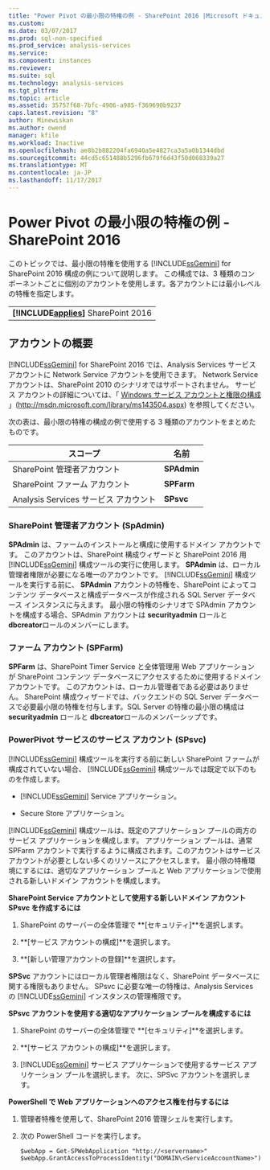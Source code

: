 ```yaml
---
title: "Power Pivot の最小限の特権の例 - SharePoint 2016 |Microsoft ドキュメント"
ms.custom: 
ms.date: 03/07/2017
ms.prod: sql-non-specified
ms.prod_service: analysis-services
ms.service: 
ms.component: instances
ms.reviewer: 
ms.suite: sql
ms.technology: analysis-services
ms.tgt_pltfrm: 
ms.topic: article
ms.assetid: 35757f68-7bfc-4906-a985-f369690b9237
caps.latest.revision: "8"
author: Minewiskan
ms.author: owend
manager: kfile
ms.workload: Inactive
ms.openlocfilehash: ae8b2b882204fa6940a5e4827ca3a5a0b1344dbd
ms.sourcegitcommit: 44cd5c651488b5296fb679f6d43f50d068339a27
ms.translationtype: MT
ms.contentlocale: ja-JP
ms.lasthandoff: 11/17/2017
---
```

# <a name="power-pivot-minimum-privilege-example---sharepoint-2016"></a>Power Pivot の最小限の特権の例 - SharePoint 2016
  このトピックでは、最小限の特権を使用する [!INCLUDE[ssGemini](../../../includes/ssgemini-md.md)] for SharePoint 2016 構成の例について説明します。 この構成では、3 種類のコンポーネントごとに個別のアカウントを使用します。各アカウントには最小レベルの特権を指定します。  
  
||  
|-|  
|**[!INCLUDE[applies](../../../includes/applies-md.md)]**  SharePoint 2016|  
  
## <a name="summary-of-accounts"></a>アカウントの概要  
 [!INCLUDE[ssGemini](../../../includes/ssgemini-md.md)] for SharePoint 2016 では、Analysis Services サービス アカウントに Network Service アカウントを使用できます。 Network Service アカウントは、SharePoint 2010 のシナリオではサポートされません。 サービス アカウントの詳細については、「 [Windows サービス アカウントと権限の構成](http://msdn.microsoft.com/library/ms143504.aspx) 」(http://msdn.microsoft.com/library/ms143504.aspx) を参照してください。  
  
 次の表は、最小限の特権の構成の例で使用する 3 種類のアカウントをまとめたものです。  
  
|スコープ|名前|  
|-----------|----------|  
|SharePoint 管理者アカウント|**SPAdmin**|  
|SharePoint ファーム アカウント|**SPFarm**|  
|Analysis Services サービス アカウント|**SPsvc**|  
  
### <a name="the-sharepoint-administrator-account-spadmin"></a>SharePoint 管理者アカウント (SpAdmin)  
 **SPAdmin** は、ファームのインストールと構成に使用するドメイン アカウントです。 このアカウントは、SharePoint 構成ウィザードと SharePoint 2016 用 [!INCLUDE[ssGemini](../../../includes/ssgemini-md.md)] 構成ツールの実行に使用します。 **SPAdmin** は、ローカル管理者権限が必要になる唯一のアカウントです。 [!INCLUDE[ssGemini](../../../includes/ssgemini-md.md)] 構成ツールを実行する前に、 **SPAdmin** アカウントの特権を、SharePoint によってコンテンツ データベースと構成データベースが作成される SQL Server データベース インスタンスに与えます。 最小限の特権のシナリオで SPAdmin アカウントを構成する場合、SPAdmin アカウントは **securityadmin** ロールと **dbcreator**ロールのメンバーにします。  
  
### <a name="the-farm-account-spfarm"></a>ファーム アカウント (SPFarm)  
 **SPFarm** は、SharePoint Timer Service と全体管理用 Web アプリケーションが SharePoint コンテンツ データベースにアクセスするために使用するドメイン アカウントです。 このアカウントは、ローカル管理者である必要はありません。 SharePoint 構成ウィザードでは、バックエンドの SQL Server データベースで必要最小限の特権を付与します。SQL Server の特権の最小限の構成は **securityadmin** ロールと **dbcreator**ロールのメンバーシップです。  
  
### <a name="the-service-account-for-power-pivot-service-spsvc"></a>PowerPivot サービスのサービス アカウント (SPsvc)  
 [!INCLUDE[ssGemini](../../../includes/ssgemini-md.md)] 構成ツールを実行する前に新しい SharePoint ファームが構成されていない場合、 [!INCLUDE[ssGemini](../../../includes/ssgemini-md.md)] 構成ツールでは既定で以下のものを作成します。  
  
-   [!INCLUDE[ssGemini](../../../includes/ssgemini-md.md)] Service アプリケーション。  
  
-   Secure Store アプリケーション。  
  
 [!INCLUDE[ssGemini](../../../includes/ssgemini-md.md)] 構成ツールは、既定のアプリケーション プールの両方のサービス アプリケーションを構成します。 アプリケーション プールは、通常 SPFarm アカウントで実行するように構成されます。このアカウントはサービス アカウントが必要としない多くのリソースにアクセスします。 最小限の特権環境にするには、適切なアプリケーション プールと Web アプリケーションで使用される新しいドメイン アカウントを構成します。  
  
 **SharePoint Service アカウントとして使用する新しいドメイン アカウント SPsvc を作成するには**  
  
1.  SharePoint のサーバーの全体管理で **[セキュリティ]**を選択します。  
  
2.  **[サービス アカウントの構成]**を選択します。  
  
3.  **[新しい管理アカウントの登録]**を選択します。  
  
 **SPSvc** アカウントにはローカル管理者権限はなく、SharePoint データベースに関する権限もありません。 SPsvc に必要な唯一の特権は、Analysis Services の [!INCLUDE[ssGemini](../../../includes/ssgemini-md.md)] インスタンスの管理権限です。  
  
 **SPsvc アカウントを使用する適切なアプリケーション プールを構成するには**  
  
1.  SharePoint のサーバーの全体管理で **[セキュリティ]**を選択します。  
  
2.  **[サービス アカウントの構成]**を選択します。  
  
3.  [!INCLUDE[ssGemini](../../../includes/ssgemini-md.md)] サービス アプリケーションで使用するサービス アプリケーション プールを選択します。 次に、SPSvc アカウントを選択します。  
  
 **PowerShell で Web アプリケーションへのアクセス権を付与するには**  
  
1.  管理者特権を使用して、SharePoint 2016 管理シェルを実行します。  
  
2.  次の PowerShell コードを実行します。  
  
    ```  
    $webApp = Get-SPWebApplication "http://<servername>"  
    $webApp.GrantAccessToProcessIdentity("DOMAIN\<ServiceAccountName>")  
  
    ```  
  
  
